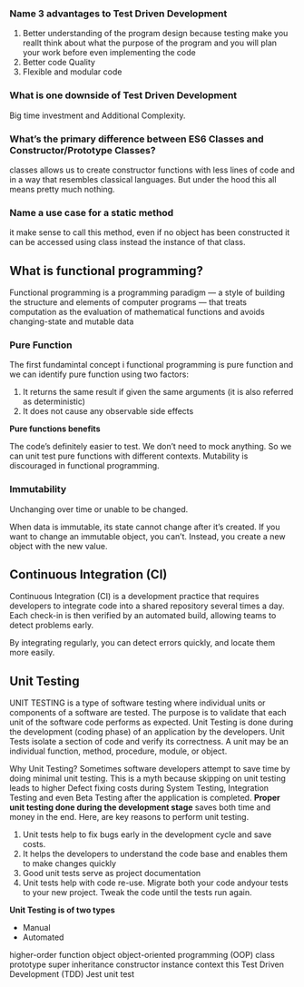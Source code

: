 ### Name 3 advantages to Test Driven Development
1. Better understanding of the program design because testing make you reallt think about what the purpose of the program and you will plan your work before even implementing the code
2. Better code Quality
3. Flexible and modular code

### What is one downside of Test Driven Development
Big time investment and Additional Complexity.

### What’s the primary difference between ES6 Classes and Constructor/Prototype Classes?
 classes allows us to create constructor functions with less lines of code and in a way that resembles classical languages. But under the hood this all means pretty much nothing.

### Name a use case for a static method
it make sense to call this method, even if no object has been constructed
it can be accessed using class instead the instance of that class.


## What is functional programming?
Functional programming is a programming paradigm — a style of building the structure and elements of computer programs — that treats computation as the evaluation of mathematical functions and avoids changing-state and mutable data 

### Pure Function

The first fundamintal concept i functional programming is pure function and we can identify pure function using two factors:

1. It returns the same result if given the same arguments (it is also referred as deterministic)
2. It does not cause any observable side effects

**Pure functions benefits**

The code’s definitely easier to test. We don’t need to mock anything. So we can unit test pure functions with different contexts. Mutability is discouraged in functional programming.

### Immutability
Unchanging over time or unable to be changed.

When data is immutable, its state cannot change after it’s created. If you want to change an immutable object, you can’t. Instead, you create a new object with the new value.

## Continuous Integration (CI)
Continuous Integration (CI) is a development practice that requires developers to integrate code into a shared repository several times a day. Each check-in is then verified by an automated build, allowing teams to detect problems early.

By integrating regularly, you can detect errors quickly, and locate them more easily.


## Unit Testing
UNIT TESTING is a type of software testing where individual units or components of a software are tested. The purpose is to validate that each unit of the software code performs as expected. Unit Testing is done during the development (coding phase) of an application by the developers. Unit Tests isolate a section of code and verify its correctness. A unit may be an individual function, method, procedure, module, or object.

Why Unit Testing?
Sometimes software developers attempt to save time by doing minimal unit testing. This is a myth because skipping on unit testing leads to higher Defect fixing costs during System Testing, Integration Testing and even Beta Testing after the application is completed. **Proper unit testing done during the development stage** saves both time and money in the end. Here, are key reasons to perform unit testing.

1. Unit tests help to fix bugs early in the development cycle and save costs.
2. It helps the developers to understand the code base and enables them to make changes quickly
3. Good unit tests serve as project documentation
4. Unit tests help with code re-use. Migrate both your code andyour tests to your new project. Tweak the code until the tests run again.

**Unit Testing is of two types**

* Manual
* Automated

higher-order function
object
object-oriented programming (OOP)
class
prototype
super
inheritance
constructor
instance
context
this
Test Driven Development (TDD)
Jest
unit test